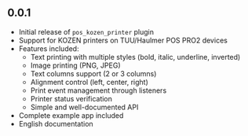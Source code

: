 ## 0.0.1

* Initial release of `pos_kozen_printer` plugin
* Support for KOZEN printers on TUU/Haulmer POS PRO2 devices
* Features included:
  * Text printing with multiple styles (bold, italic, underline, inverted)
  * Image printing (PNG, JPEG)
  * Text columns support (2 or 3 columns)
  * Alignment control (left, center, right)
  * Print event management through listeners
  * Printer status verification
  * Simple and well-documented API
* Complete example app included
* English documentation
